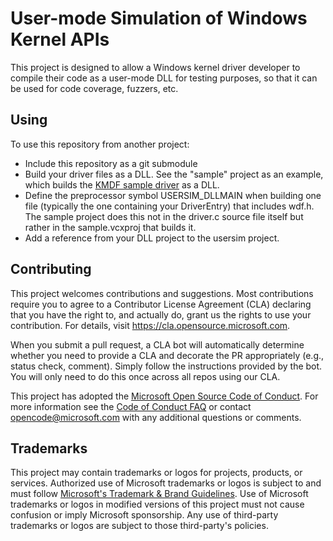 # User-mode Simulation of Windows Kernel APIs

This project is designed to allow a Windows kernel driver developer to
compile their code as a user-mode DLL for testing purposes, so that it
can be used for code coverage, fuzzers, etc.

## Using

To use this repository from another project:
* Include this repository as a git submodule
* Build your driver files as a DLL.  See the "sample" project as an example, which builds the
  [KMDF sample driver](https://learn.microsoft.com/en-us/windows-hardware/drivers/gettingstarted/writing-a-very-small-kmdf--driver)
  as a DLL.
* Define the preprocessor symbol USERSIM_DLLMAIN when building one file (typically the one containing your DriverEntry)
  that includes wdf.h.  The sample project does this not in the driver.c source file itself but rather in the sample.vcxproj that
  builds it.
* Add a reference from your DLL project to the usersim project.

## Contributing

This project welcomes contributions and suggestions.  Most contributions require you to agree to a
Contributor License Agreement (CLA) declaring that you have the right to, and actually do, grant us
the rights to use your contribution. For details, visit https://cla.opensource.microsoft.com.

When you submit a pull request, a CLA bot will automatically determine whether you need to provide
a CLA and decorate the PR appropriately (e.g., status check, comment). Simply follow the instructions
provided by the bot. You will only need to do this once across all repos using our CLA.

This project has adopted the [Microsoft Open Source Code of Conduct](https://opensource.microsoft.com/codeofconduct/).
For more information see the [Code of Conduct FAQ](https://opensource.microsoft.com/codeofconduct/faq/) or
contact [opencode@microsoft.com](mailto:opencode@microsoft.com) with any additional questions or comments.

## Trademarks

This project may contain trademarks or logos for projects, products, or services. Authorized use of Microsoft 
trademarks or logos is subject to and must follow 
[Microsoft's Trademark & Brand Guidelines](https://www.microsoft.com/en-us/legal/intellectualproperty/trademarks/usage/general).
Use of Microsoft trademarks or logos in modified versions of this project must not cause confusion or imply Microsoft sponsorship.
Any use of third-party trademarks or logos are subject to those third-party's policies.
